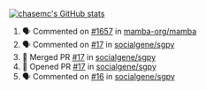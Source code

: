 [![chasemc's GitHub stats](https://github-readme-stats.vercel.app/api?username=chasemc)](https://github.com/anuraghazra/github-readme-stats)


<!--START_SECTION:activity-->
1. 🗣 Commented on [#1657](https://github.com/mamba-org/mamba/issues/1657) in [mamba-org/mamba](https://github.com/mamba-org/mamba)
2. 🗣 Commented on [#17](https://github.com/socialgene/sgpy/issues/17) in [socialgene/sgpy](https://github.com/socialgene/sgpy)
3. 🎉 Merged PR [#17](https://github.com/socialgene/sgpy/pull/17) in [socialgene/sgpy](https://github.com/socialgene/sgpy)
4. 💪 Opened PR [#17](https://github.com/socialgene/sgpy/pull/17) in [socialgene/sgpy](https://github.com/socialgene/sgpy)
5. 🗣 Commented on [#16](https://github.com/socialgene/sgpy/issues/16) in [socialgene/sgpy](https://github.com/socialgene/sgpy)
<!--END_SECTION:activity-->
